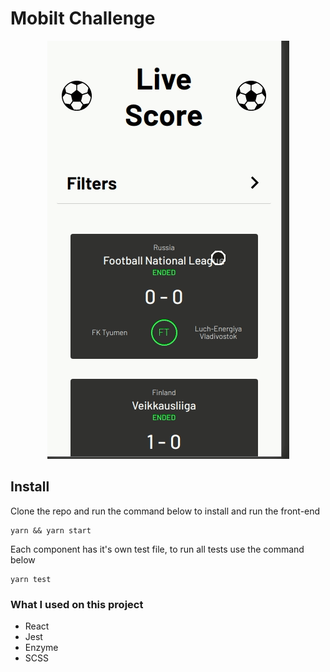 # Mobilt Challenge

<p align="center" style="width:'150px'">
  <img src="./demo.gif" style="height:'150px'">
</p>

## Install

Clone the repo and run the command below to install and run the front-end

```
yarn && yarn start
```

Each component has it's own test file, to run all tests use the command below

```
yarn test
```

### What I used on this project

- React
- Jest
- Enzyme
- SCSS
